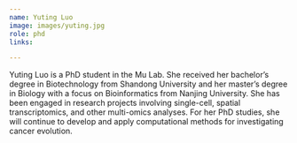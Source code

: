 ```yaml
---
name: Yuting Luo
image: images/yuting.jpg
role: phd
links:

---
```

Yuting Luo is a PhD student in the Mu Lab. She received her bachelor’s degree in Biotechnology from Shandong University and her master’s degree in Biology with a focus on Bioinformatics from Nanjing University. She has been engaged in research projects involving single-cell, spatial transcriptomics, and other multi-omics analyses. For her PhD studies, she will continue to develop and apply computational methods for investigating cancer evolution.
